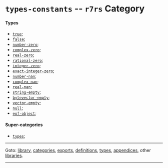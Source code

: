 

<a id='category__r7rs__types-constants'></a>

# `types-constants` -- `r7rs` Category


<a id='category__r7rs__types-constants__types'></a>

#### Types

 * [`true`](../../r7rs/types/true.md#type__r7rs__true);
 * [`false`](../../r7rs/types/false.md#type__r7rs__false);
 * [`number-zero`](../../r7rs/types/number-zero.md#type__r7rs__number-zero);
 * [`complex-zero`](../../r7rs/types/complex-zero.md#type__r7rs__complex-zero);
 * [`real-zero`](../../r7rs/types/real-zero.md#type__r7rs__real-zero);
 * [`rational-zero`](../../r7rs/types/rational-zero.md#type__r7rs__rational-zero);
 * [`integer-zero`](../../r7rs/types/integer-zero.md#type__r7rs__integer-zero);
 * [`exact-integer-zero`](../../r7rs/types/exact-integer-zero.md#type__r7rs__exact-integer-zero);
 * [`number-nan`](../../r7rs/types/number-nan.md#type__r7rs__number-nan);
 * [`complex-nan`](../../r7rs/types/complex-nan.md#type__r7rs__complex-nan);
 * [`real-nan`](../../r7rs/types/real-nan.md#type__r7rs__real-nan);
 * [`string-empty`](../../r7rs/types/string-empty.md#type__r7rs__string-empty);
 * [`bytevector-empty`](../../r7rs/types/bytevector-empty.md#type__r7rs__bytevector-empty);
 * [`vector-empty`](../../r7rs/types/vector-empty.md#type__r7rs__vector-empty);
 * [`null`](../../r7rs/types/null.md#type__r7rs__null);
 * [`eof-object`](../../r7rs/types/eof-object.md#type__r7rs__eof-object);


<a id='category__r7rs__types-constants__super-categories'></a>

#### Super-categories

 * [`types`](../../r7rs/categories/types.md#category__r7rs__types);

----

Goto: [library](../../r7rs/_index.md#library__r7rs), [categories](../../r7rs/categories/_index.md#toc__r7rs__categories), [exports](../../r7rs/exports/_index.md#toc__r7rs__exports), [definitions](../../r7rs/definitions/_index.md#toc__r7rs__definitions), [types](../../r7rs/types/_index.md#toc__r7rs__types), [appendices](../../r7rs/appendices/_index.md#toc__r7rs__appendices), other [libraries](../../_libraries.md#toc__libraries).

----

